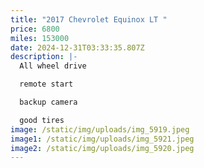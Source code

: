 ```yaml
---
title: "2017 Chevrolet Equinox LT "
price: 6800
miles: 153000
date: 2024-12-31T03:33:35.807Z
description: |-
  All wheel drive 

  remote start 

  backup camera

  good tires
image: /static/img/uploads/img_5919.jpeg
image1: /static/img/uploads/img_5921.jpeg
image2: /static/img/uploads/img_5920.jpeg
---
```

